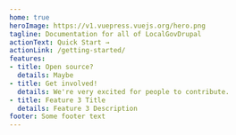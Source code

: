 ```yaml
---
home: true
heroImage: https://v1.vuepress.vuejs.org/hero.png
tagline: Documentation for all of LocalGovDrupal
actionText: Quick Start →
actionLink: /getting-started/
features:
- title: Open source?
  details: Maybe
- title: Get involved!
  details: We're very excited for people to contribute.
- title: Feature 3 Title
  details: Feature 3 Description
footer: Some footer text
---
```


